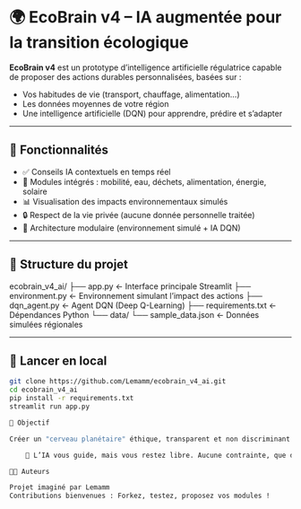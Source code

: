 # 🌍 EcoBrain v4 – IA augmentée pour la transition écologique

**EcoBrain v4** est un prototype d’intelligence artificielle régulatrice capable de proposer des actions durables personnalisées, basées sur :

- Vos habitudes de vie (transport, chauffage, alimentation…)
- Les données moyennes de votre région
- Une intelligence artificielle (DQN) pour apprendre, prédire et s’adapter

---

## 🧠 Fonctionnalités

- ✅ Conseils IA contextuels en temps réel
- 🌱 Modules intégrés : mobilité, eau, déchets, alimentation, énergie, solaire
- 📊 Visualisation des impacts environnementaux simulés
- 🔒 Respect de la vie privée (aucune donnée personnelle traitée)
- 🧩 Architecture modulaire (environnement simulé + IA DQN)

---

## 📁 Structure du projet

ecobrain_v4_ai/ ├── app.py ← Interface principale Streamlit ├── environment.py ← Environnement simulant l’impact des actions ├── dqn_agent.py ← Agent DQN (Deep Q-Learning) ├── requirements.txt ← Dépendances Python └── data/ └── sample_data.json ← Données simulées régionales


---

## 🚀 Lancer en local

```bash
git clone https://github.com/Lemamm/ecobrain_v4_ai.git
cd ecobrain_v4_ai
pip install -r requirements.txt
streamlit run app.py

📌 Objectif

Créer un "cerveau planétaire" éthique, transparent et non discriminant capable de guider les populations vers une réduction collective de leur impact écologique.

    🤖 L’IA vous guide, mais vous restez libre. Aucune contrainte, que des recommandations.

🧑‍💻 Auteurs

Projet imaginé par Lemamm
Contributions bienvenues : Forkez, testez, proposez vos modules !
